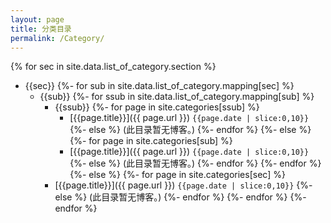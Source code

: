 ```yaml
---
layout: page
title: 分类目录
permalink: /Category/
---
```


{% for sec in site.data.list_of_category.section %}
- {{sec}}
  {%- for sub in site.data.list_of_category.mapping[sec] %}
  - {{sub}}
    {%- for ssub in site.data.list_of_category.mapping[sub] %}
    - {{ssub}}
      {%- for page in site.categories[ssub] %}
      - [{{page.title}}]({{ page.url }}) `{{page.date | slice:0,10}}`
      {%- else %}
        (此目录暂无博客。)
      {%- endfor %}
    {%- else %}
      {%- for page in site.categories[sub] %}
      - [{{page.title}}]({{ page.url }}) `{{page.date | slice:0,10}}`
      {%- else %}
        (此目录暂无博客。)
      {%- endfor %}
    {%- endfor %}
  {%- else %}
    {%- for page in site.categories[sec] %}
    - [{{page.title}}]({{ page.url }}) `{{page.date | slice:0,10}}`
    {%- else %}
      (此目录暂无博客。)
    {%- endfor %}
  {%- endfor %}
{%- endfor %}
